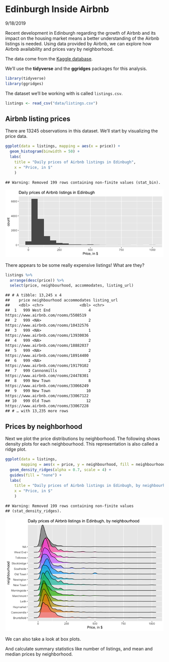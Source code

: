 Edinburgh Inside Airbnb
================
9/18/2019

Recent development in Edinburgh regarding the growth of Airbnb and its
impact on the housing market means a better understanding of the Airbnb
listings is needed. Using data provided by Airbnb, we can explore how
Airbnb availability and prices vary by neighborhood.

The data come from the [Kaggle
database](https://www.kaggle.com/thoroc/edinburgh-inside-airbnb/version/2).

We’ll use the **tidyverse** and the **ggridges** packages for this
analysis.

``` r
library(tidyverse)
library(ggridges)
```

The dataset we’ll be working with is called `listings.csv`.

``` r
listings <- read_csv("data/listings.csv")
```

## Airbnb listing prices

There are 13245 observations in this dataset. We’ll start by visualizing
the price data.

``` r
ggplot(data = listings, mapping = aes(x = price)) +
  geom_histogram(binwidth = 50) +
  labs(
    title = "Daily prices of Airbnb listings in Edinbugh",
    x = "Price, in $"
    )
```

    ## Warning: Removed 199 rows containing non-finite values (stat_bin).

![](airbnb-edi_files/figure-gfm/overall-hist-1.png)<!-- -->

There appears to be some really expensive listings\! What are they?

``` r
listings %>%
  arrange(desc(price)) %>%
  select(price, neighbourhood, accommodates, listing_url)
```

    ## # A tibble: 13,245 x 4
    ##    price neighbourhood accommodates listing_url                          
    ##    <dbl> <chr>                <dbl> <chr>                                
    ##  1   999 West End                 4 https://www.airbnb.com/rooms/5508519 
    ##  2   999 <NA>                     2 https://www.airbnb.com/rooms/10432576
    ##  3   999 <NA>                     1 https://www.airbnb.com/rooms/13930036
    ##  4   999 <NA>                     2 https://www.airbnb.com/rooms/18882037
    ##  5   999 <NA>                     2 https://www.airbnb.com/rooms/18914400
    ##  6   999 <NA>                     2 https://www.airbnb.com/rooms/19179102
    ##  7   999 Cannonmills              2 https://www.airbnb.com/rooms/24478301
    ##  8   999 New Town                 8 https://www.airbnb.com/rooms/33066249
    ##  9   999 New Town                10 https://www.airbnb.com/rooms/33067122
    ## 10   999 Old Town                12 https://www.airbnb.com/rooms/33067228
    ## # … with 13,235 more rows

## Prices by neighborhood

Next we plot the price distributions by neighborhood. The following
shows density plots for each neighbourhood. This representation is also
called a ridge plot.

``` r
ggplot(data = listings, 
       mapping = aes(x = price, y = neighbourhood, fill = neighbourhood)) +
  geom_density_ridges(alpha = 0.7, scale = 4) +
  guides(fill = "none") +
  labs(
    title = "Daily prices of Airbnb listings in Edinbugh, by neighbourhood",
    x = "Price, in $"
    )
```

    ## Warning: Removed 199 rows containing non-finite values
    ## (stat_density_ridges).

![](airbnb-edi_files/figure-gfm/neighbourhood-ridge-1.png)<!-- -->

We can also take a look at box plots.

And calculate summary statistics like number of listings, and mean and
median prices by neighborhood.
